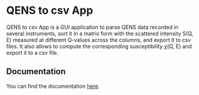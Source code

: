 # QENS to csv App

QENS to csv App is a GUI application to parse QENS data recorded in several instruments,
sort it in a matrix form with the scattered intensity S(Q, E) measured at different
Q-values across the columns, and export it to csv files. It also allows to compute
the corresponding susceptibility $\chi$(Q, E) and export it to a csv file. 

## Documentation

You can find the documentation [here](https://broblesher.github.io/QENS_to_csv_app/).

